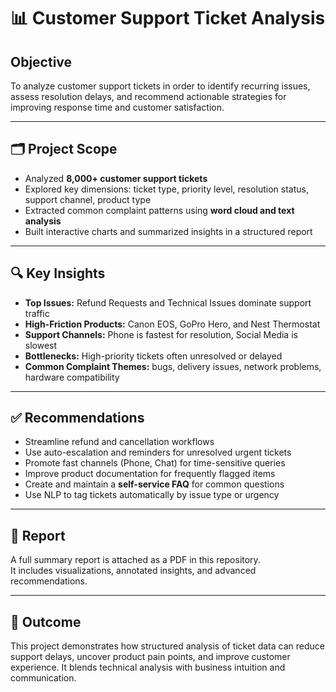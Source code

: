 # 📊 Customer Support Ticket Analysis

## Objective

To analyze customer support tickets in order to identify recurring issues, assess resolution delays, and recommend actionable strategies for improving response time and customer satisfaction.

---

## 🗂️ Project Scope

- Analyzed **8,000+ customer support tickets**  
- Explored key dimensions: ticket type, priority level, resolution status, support channel, product type  
- Extracted common complaint patterns using **word cloud and text analysis**  
- Built interactive charts and summarized insights in a structured report

---

## 🔍 Key Insights

- **Top Issues:** Refund Requests and Technical Issues dominate support traffic  
- **High-Friction Products:** Canon EOS, GoPro Hero, and Nest Thermostat  
- **Support Channels:** Phone is fastest for resolution, Social Media is slowest  
- **Bottlenecks:** High-priority tickets often unresolved or delayed  
- **Common Complaint Themes:** bugs, delivery issues, network problems, hardware compatibility

---

## ✅ Recommendations

- Streamline refund and cancellation workflows  
- Use auto-escalation and reminders for unresolved urgent tickets  
- Promote fast channels (Phone, Chat) for time-sensitive queries  
- Improve product documentation for frequently flagged items  
- Create and maintain a **self-service FAQ** for common questions  
- Use NLP to tag tickets automatically by issue type or urgency  

---

## 📄 Report

A full summary report is attached as a PDF in this repository.  
It includes visualizations, annotated insights, and advanced recommendations.

---

## 📌 Outcome

This project demonstrates how structured analysis of ticket data can reduce support delays, uncover product pain points, and improve customer experience. It blends technical analysis with business intuition and communication.
